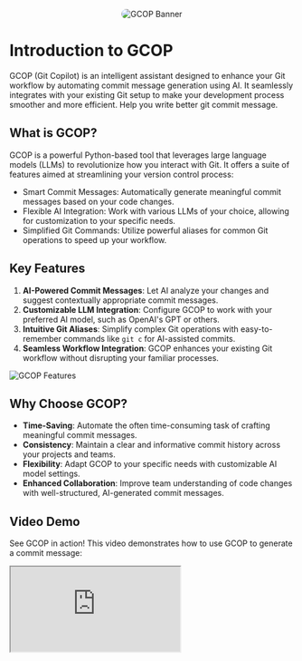 <p align="center">
   <img src="/banner.png" alt="GCOP Banner" style="border-radius: 15px;">
</p>

# Introduction to GCOP

GCOP (Git Copilot) is an intelligent assistant designed to enhance your Git workflow by automating commit message generation using AI. It seamlessly integrates with your existing Git setup to make your development process smoother and more efficient. Help you write better git commit message.

## What is GCOP?

GCOP is a powerful Python-based tool that leverages large language models (LLMs) to revolutionize how you interact with Git. It offers a suite of features aimed at streamlining your version control process:

- Smart Commit Messages: Automatically generate meaningful commit messages based on your code changes.
- Flexible AI Integration: Work with various LLMs of your choice, allowing for customization to your specific needs.
- Simplified Git Commands: Utilize powerful aliases for common Git operations to speed up your workflow.

## Key Features

1. **AI-Powered Commit Messages**: Let AI analyze your changes and suggest contextually appropriate commit messages.
2. **Customizable LLM Integration**: Configure GCOP to work with your preferred AI model, such as OpenAI's GPT or others.
3. **Intuitive Git Aliases**: Simplify complex Git operations with easy-to-remember commands like `git c` for AI-assisted commits.
4. **Seamless Workflow Integration**: GCOP enhances your existing Git workflow without disrupting your familiar processes.

![GCOP Features](/images/git-ac-banner.png)

## Why Choose GCOP?

- **Time-Saving**: Automate the often time-consuming task of crafting meaningful commit messages.
- **Consistency**: Maintain a clear and informative commit history across your projects and teams.
- **Flexibility**: Adapt GCOP to your specific needs with customizable AI model settings.
- **Enhanced Collaboration**: Improve team understanding of code changes with well-structured, AI-generated commit messages.

## Video Demo

See GCOP in action! This video demonstrates how to use GCOP to generate a commit message:

<script setup>
import IFrame from '/components/iframe.vue'
</script>

<IFrame src="https://www.youtube.com/embed/j7qKI_TdhXs" />

This video demonstrates how to use GCOP to generate a commit message:

<IFrame src="https://www.youtube.com/embed/iP5qYxFaLS4" />

## Getting Started

To begin using GCOP and transform your Git experience:

1. Ensure you have Python 3.8 or newer and Git installed on your system.
2. Install GCOP using pip: `pip install gcop`
3. Initialize GCOP with `gcop init` to set up aliases in your Git configuration.
4. Configure your preferred AI model using `git gconfig`.

For detailed installation and configuration instructions, refer to our [Quick Start Guide](./quick-start.md).

Embrace the power of AI in your Git workflow with GCOP and elevate your development process today!
